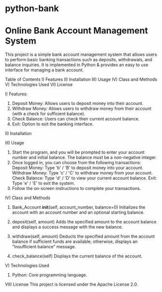 # python-bank
# Online Bank Account Management System

This project is a simple bank account management system that allows users to perform basic banking transactions such as deposits, withdrawals, and balance inquiries. It is implemented in Python & provides an easy to use interface for managing a bank account.

Table of Contents
I) Features
II) Installation
III) Usage
IV) Class and Methods
V) Technologies Used
VI) License



I) Features:

1) Deposit Money: Allows users to deposit money into their account.
2) Withdraw Money: Allows users to withdraw money from their account (with a check for sufficient balance).
3) Check Balance: Users can check their current account balance.
4) Exit: Option to exit the banking interface.

   
II) Installation


III) Usage
1) Start the program, and you will be prompted to enter your account number and initial balance. The balance must be a non-negative integer.
2) Once logged in, you can choose from the following transactions:
		Deposit Money: Type 'b' / 'B' to deposit money into your account.
		Withdraw Money: Type 'c' / 'C' to withdraw money from your account.
		Check Balance: Type 'd' / 'D' to view your current account balance.
		Exit: Type 'e' / 'E' to exit the system.
3) Follow the on-screen instructions to complete your transactions.

	 
IV) Class and Methods
1) Bank_Account
__init__(self, account_number, balance=0)
Initializes the account with an account number and an optional starting balance.

2) deposit(self, amount)
Adds the specified amount to the account balance and displays a success message with the new balance.

3) withdraw(self, amount)
Deducts the specified amount from the account balance if sufficient funds are available; otherwise, displays an "Insufficient balance" message.

5) check_balance(self)
Displays the current balance of the account.


V) Technologies Used
1) Python: Core programming language.

VII) License
This project is licensed under the Apache License 2.0.



